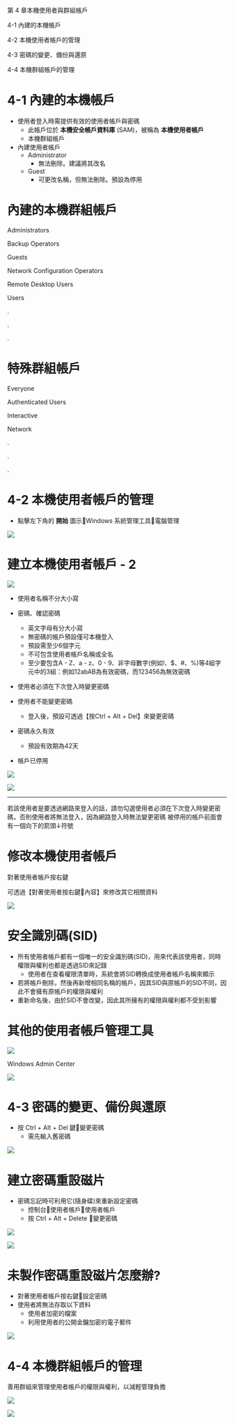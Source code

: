 第 4 章本機使用者與群組帳戶

4\-1 內建的本機帳戶

4\-2 本機使用者帳戶的管理

4\-3 密碼的變更、備份與還原

4\-4 本機群組帳戶的管理

# 4-1 內建的本機帳戶

* 使用者登入時需提供有效的使用者帳戶與密碼
  * 此帳戶位於 __本機安全帳戶資料庫__ \(SAM\)，被稱為 __本機使用者帳戶__
  * 本機群組帳戶
* 內建使用者帳戶
  * Administrator
    * 無法刪除。建議將其改名
  * Guest
    * 可更改名稱，但無法刪除。預設為停用

# 內建的本機群組帳戶

Administrators

Backup Operators

Guests

Network Configuration Operators

Remote Desktop Users

Users

\.

\.

\.

# 特殊群組帳戶

Everyone

Authenticated Users

Interactive

Network

\.

\.

\.

# 4-2 本機使用者帳戶的管理

  * 點擊左下角的 __開始__ 圖示Windows 系統管理工具電腦管理

![](WS2022%E7%B3%BB%E7%B5%B1%E8%88%87%E7%B6%B2%E7%AB%99%E5%BB%BA%E7%BD%AE%E5%AF%A6%E5%8B%99-CA0272-Ch04%E6%9C%AC%E6%A9%9F%E4%BD%BF%E7%94%A8%E8%80%85%E8%88%87%E7%BE%A4%E7%B5%84%E5%B8%B3%E6%88%B6_0.png)

# 建立本機使用者帳戶 - 2

![](WS2022%E7%B3%BB%E7%B5%B1%E8%88%87%E7%B6%B2%E7%AB%99%E5%BB%BA%E7%BD%AE%E5%AF%A6%E5%8B%99-CA0272-Ch04%E6%9C%AC%E6%A9%9F%E4%BD%BF%E7%94%A8%E8%80%85%E8%88%87%E7%BE%A4%E7%B5%84%E5%B8%B3%E6%88%B6_1.png)

* 使用者名稱不分大小寫
* 密碼、確認密碼
  * 英文字母有分大小寫
  * 無密碼的帳戶預設僅可本機登入
  * 預設需至少6個字元
  * 不可包含使用者帳戶名稱或全名
  * 至少要包含A \- Z、a \- z、0 \- 9、非字母數字\(例如\!、$、\#、%\)等4組字元中的3組：例如12abAB為有效密碼，而123456為無效密碼
* 使用者必須在下次登入時變更密碼
* 使用者不能變更密碼
  * 登入後，預設可透過【按Ctrl \+ Alt \+ Del】來變更密碼

* 密碼永久有效
  * 預設有效期為42天
* 帳戶已停用

![](WS2022%E7%B3%BB%E7%B5%B1%E8%88%87%E7%B6%B2%E7%AB%99%E5%BB%BA%E7%BD%AE%E5%AF%A6%E5%8B%99-CA0272-Ch04%E6%9C%AC%E6%A9%9F%E4%BD%BF%E7%94%A8%E8%80%85%E8%88%87%E7%BE%A4%E7%B5%84%E5%B8%B3%E6%88%B6_2.png)

![](WS2022%E7%B3%BB%E7%B5%B1%E8%88%87%E7%B6%B2%E7%AB%99%E5%BB%BA%E7%BD%AE%E5%AF%A6%E5%8B%99-CA0272-Ch04%E6%9C%AC%E6%A9%9F%E4%BD%BF%E7%94%A8%E8%80%85%E8%88%87%E7%BE%A4%E7%B5%84%E5%B8%B3%E6%88%B6_3.png)

---

若該使用者是要透過網路來登入的話，請勿勾選使用者必須在下次登入時變更密碼，否則使用者將無法登入，因為網路登入時無法變更密碼
被停用的帳戶前面會有一個向下的箭頭↓符號


# 修改本機使用者帳戶

對著使用者帳戶按右鍵

可透過【對著使用者按右鍵內容】來修改其它相關資料

![](WS2022%E7%B3%BB%E7%B5%B1%E8%88%87%E7%B6%B2%E7%AB%99%E5%BB%BA%E7%BD%AE%E5%AF%A6%E5%8B%99-CA0272-Ch04%E6%9C%AC%E6%A9%9F%E4%BD%BF%E7%94%A8%E8%80%85%E8%88%87%E7%BE%A4%E7%B5%84%E5%B8%B3%E6%88%B6_4.png)

# 安全識別碼(SID)

* 所有使用者帳戶都有一個唯一的安全識別碼\(SID\)，用來代表該使用者，同時權限與權利也都是透過SID來記錄
  * 使用者在查看權限清單時，系統會將SID轉換成使用者帳戶名稱來顯示
* 若將帳戶刪除，然後再新增相同名稱的帳戶，因其SID與原帳戶的SID不同，因此不會擁有原帳戶的權限與權利
* 重新命名後，由於SID不會改變，因此其所擁有的權限與權利都不受到影響

# 其他的使用者帳戶管理工具

![](WS2022%E7%B3%BB%E7%B5%B1%E8%88%87%E7%B6%B2%E7%AB%99%E5%BB%BA%E7%BD%AE%E5%AF%A6%E5%8B%99-CA0272-Ch04%E6%9C%AC%E6%A9%9F%E4%BD%BF%E7%94%A8%E8%80%85%E8%88%87%E7%BE%A4%E7%B5%84%E5%B8%B3%E6%88%B6_5.png)

Windows Admin Center

![](WS2022%E7%B3%BB%E7%B5%B1%E8%88%87%E7%B6%B2%E7%AB%99%E5%BB%BA%E7%BD%AE%E5%AF%A6%E5%8B%99-CA0272-Ch04%E6%9C%AC%E6%A9%9F%E4%BD%BF%E7%94%A8%E8%80%85%E8%88%87%E7%BE%A4%E7%B5%84%E5%B8%B3%E6%88%B6_6.png)

# 4-3 密碼的變更、備份與還原

* 按 Ctrl \+ Alt \+ Del 鍵變更密碼
  * 需先輸入舊密碼

![](WS2022%E7%B3%BB%E7%B5%B1%E8%88%87%E7%B6%B2%E7%AB%99%E5%BB%BA%E7%BD%AE%E5%AF%A6%E5%8B%99-CA0272-Ch04%E6%9C%AC%E6%A9%9F%E4%BD%BF%E7%94%A8%E8%80%85%E8%88%87%E7%BE%A4%E7%B5%84%E5%B8%B3%E6%88%B6_7.png)

# 建立密碼重設磁片

* 密碼忘記時可利用它\(隨身碟\)來重新設定密碼
  * 控制台使用者帳戶使用者帳戶
  * 按 Ctrl \+ Alt \+ Delete 變更密碼

![](WS2022%E7%B3%BB%E7%B5%B1%E8%88%87%E7%B6%B2%E7%AB%99%E5%BB%BA%E7%BD%AE%E5%AF%A6%E5%8B%99-CA0272-Ch04%E6%9C%AC%E6%A9%9F%E4%BD%BF%E7%94%A8%E8%80%85%E8%88%87%E7%BE%A4%E7%B5%84%E5%B8%B3%E6%88%B6_8.png)

![](WS2022%E7%B3%BB%E7%B5%B1%E8%88%87%E7%B6%B2%E7%AB%99%E5%BB%BA%E7%BD%AE%E5%AF%A6%E5%8B%99-CA0272-Ch04%E6%9C%AC%E6%A9%9F%E4%BD%BF%E7%94%A8%E8%80%85%E8%88%87%E7%BE%A4%E7%B5%84%E5%B8%B3%E6%88%B6_9.png)

# 未製作密碼重設磁片怎麼辦?

* 對著使用者帳戶按右鍵設定密碼
* 使用者將無法存取以下資料
  * 使用者加密的檔案
  * 利用使用者的公開金鑰加密的電子郵件

![](WS2022%E7%B3%BB%E7%B5%B1%E8%88%87%E7%B6%B2%E7%AB%99%E5%BB%BA%E7%BD%AE%E5%AF%A6%E5%8B%99-CA0272-Ch04%E6%9C%AC%E6%A9%9F%E4%BD%BF%E7%94%A8%E8%80%85%E8%88%87%E7%BE%A4%E7%B5%84%E5%B8%B3%E6%88%B6_10.png)

# 4-4 本機群組帳戶的管理

善用群組來管理使用者帳戶的權限與權利，以減輕管理負擔

![](WS2022%E7%B3%BB%E7%B5%B1%E8%88%87%E7%B6%B2%E7%AB%99%E5%BB%BA%E7%BD%AE%E5%AF%A6%E5%8B%99-CA0272-Ch04%E6%9C%AC%E6%A9%9F%E4%BD%BF%E7%94%A8%E8%80%85%E8%88%87%E7%BE%A4%E7%B5%84%E5%B8%B3%E6%88%B6_11.png)

![](WS2022%E7%B3%BB%E7%B5%B1%E8%88%87%E7%B6%B2%E7%AB%99%E5%BB%BA%E7%BD%AE%E5%AF%A6%E5%8B%99-CA0272-Ch04%E6%9C%AC%E6%A9%9F%E4%BD%BF%E7%94%A8%E8%80%85%E8%88%87%E7%BE%A4%E7%B5%84%E5%B8%B3%E6%88%B6_12.png)

